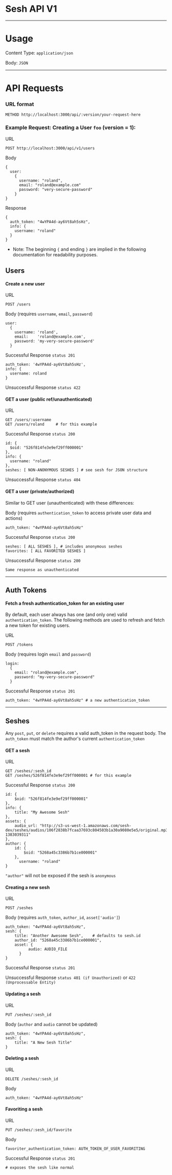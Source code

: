 **Sesh API V1**
======================================================================
----------------------------------------------------------------------

Usage
=====

Content Type: `application/json`

Body: `JSON`

----------------------------------------------------------------------

API Requests
============
### URL format

    METHOD http://localhost:3000/api/:version/your-request-here

### Example Request: Creating a User `foo`  (version = 1):

URL

    POST http://localhost:3000/api/v1/users

Body

    {
      user:
        {
          username: "roland",
          email: "roland@example.com"
          password: "very-secure-password"
        }
    }

Response

    {
      auth_token: "4wYPA4d-ay6Vt8ah5sHz",
      info: {
        username: "roland"
      }
    }


* Note: The beginning `{` and ending `}` are implied in the following documentation for readability purposes.

Users
-----

#### Create a new user

URL

    POST /users

Body (requires `username`, `email`, `password`)

    user:
      {
        username: 'roland',
        email:    'roland@example.com',
        password: 'my-very-secure-password'
      }

Successful Response `status 201`

    auth_token: '4wYPA4d-ay6Vt8ah5sHz',
    info: {
      username: roland
    }

Unsuccessful Response `status 422`

#### GET a user (public ref/unauthenticated)

URL

    GET /users/:username
    GET /users/roland     # for this example

Successful Response `status 200`

    id: {
      $oid: "526f814fe3e9ef29ff000001"
    },
    info: {
      username: "roland"
    },
    seshes: [ NON-ANONYMOUS SESHES ] # see sesh for JSON structure

Unsuccessful Response `status 404`

#### GET a user (private/authorized)

Similar to GET user (unauthenticated) with these differences:

Body (requires `authentication_token` to access private user data and actions)

    auth_token: "4wYPA4d-ay6Vt8ah5sHz"

Successful Response `status 200`

    seshes: [ ALL SESHES ], # includes anonymous seshes
    favorites: [ ALL FAVORITED SESHES ]

Unsuccessful Response `status 200`

    Same response as unauthenticated

----------------------------------------------------------------------
## Auth Tokens

#### Fetch a fresh authentication_token for an existing user

By default, each user always has one (and only one) valid `authentication_token`.  The following methods are used to refresh and fetch a new token for existing users.

URL

    POST /tokens

Body (requires login `email` and `password`)

    login:
      {
        email: "roland@example.com",
        password: "my-very-secure-password"
      }

Successful Response `status 201`

    auth_token: "4wYPA4d-ay6Vt8ah5sHz" # a new authentication_token

----------------------------------------------------------------------

## Seshes

Any `post`, `put`, or `delete` requires a valid auth_token in the request body.
The `auth_token` must match the author's current `authentication_token`

#### GET a sesh

URL

    GET /seshes/:sesh_id
    GET /seshes/526f814fe3e9ef29ff000001 # for this example

Successful Response `status 200`

    id: {
        $oid: "526f814fe3e9ef29ff000001"
    },
    info: {
        title: "My Awesome Sesh"
    },
    assets: {
        audio_url: "http://s3-us-west-1.amazonaws.com/sesh-dev/seshes/audios/106f2838b7fcaa37693c804503b1a30a9080e5e5/original.mp3?1383039311"
    },
    author: {
        id: {
            $oid: "5268a45c3386b7b1ce000001"
        },
          username: "roland"
    }

`"author"` will not be exposed if the sesh is `anonymous`

#### Creating a new sesh

URL

    POST /seshes

Body (requires `auth_token`, `author_id`,  `asset['audio']`)

    auth_token: "4wYPA4d-ay6Vt8ah5sHz",
    sesh: {
        title: "Another Awesome Sesh",    # defaults to sesh.id
        author_id: "5268a45c3386b7b1ce000001",
        asset: {
              audio: AUDIO_FILE
          }
    }

Successful Response `status 201`

Unsuccessful Response `status 401 (if Unauthorized)` or `422 (Unprocessable Entity)`

#### Updating a sesh

URL

    PUT /seshes/:sesh_id

Body (`author` and `audio` cannot be updated)

    auth_token: "4wYPA4d-ay6Vt8ah5sHz",
    sesh: {
        title: "A New Sesh Title"
    }

#### Deleting a sesh

URL

    DELETE /seshes/:sesh_id

Body

    auth_token: "4wYPA4d-ay6Vt8ah5sHz"

#### Favoriting a sesh

URL

    PUT /seshes/:sesh_id/favorite

Body

    favoriter_authentication_token: AUTH_TOKEN_OF_USER_FAVORITING

Successful Response `status 201`

    # exposes the sesh like normal
